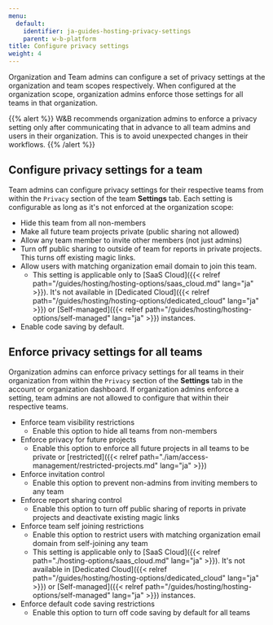 ```yaml
---
menu:
  default:
    identifier: ja-guides-hosting-privacy-settings
    parent: w-b-platform
title: Configure privacy settings
weight: 4
---
```


Organization and Team admins can configure a set of privacy settings at the organization and team scopes respectively. When configured at the organization scope, organization admins enforce those settings for all teams in that organization.

{{% alert %}}
W&B recommends organization admins to enforce a privacy setting only after communicating that in advance to all team admins and users in their organization. This is to avoid unexpected changes in their workflows.
{{% /alert %}}

## Configure privacy settings for a team

Team admins can configure privacy settings for their respective teams from within the `Privacy` section of the team **Settings** tab. Each setting is configurable as long as it's not enforced at the organization scope:

* Hide this team from all non-members
* Make all future team projects private (public sharing not allowed)
* Allow any team member to invite other members (not just admins)
* Turn off public sharing to outside of team for reports in private projects. This turns off existing magic links.
* Allow users with matching organization email domain to join this team.
    * This setting is applicable only to [SaaS Cloud]({{< relref path="/guides/hosting/hosting-options/saas_cloud.md" lang="ja" >}}). It's not available in [Dedicated Cloud]({{< relref path="/guides/hosting/hosting-options/dedicated_cloud" lang="ja" >}}) or [Self-managed]({{< relref path="/guides/hosting/hosting-options/self-managed" lang="ja" >}}) instances.
* Enable code saving by default.

## Enforce privacy settings for all teams

Organization admins can enforce privacy settings for all teams in their organization from within the `Privacy` section of the **Settings** tab in the account or organization dashboard. If organization admins enforce a setting, team admins are not allowed to configure that within their respective teams.

* Enforce team visibility restrictions
    * Enable this option to hide all teams from non-members
* Enforce privacy for future projects
    * Enable this option to enforce all future projects in all teams to be private or [restricted]({{< relref path="./iam/access-management/restricted-projects.md" lang="ja" >}})
* Enforce invitation control
    * Enable this option to prevent non-admins from inviting members to any team
* Enforce report sharing control
    * Enable this option to turn off public sharing of reports in private projects and deactivate existing magic links
* Enforce team self joining restrictions
    * Enable this option to restrict users with matching organization email domain from self-joining any team
    * This setting is applicable only to [SaaS Cloud]({{< relref path="./hosting-options/saas_cloud.md" lang="ja" >}}). It's not available in [Dedicated Cloud]({{< relref path="/guides/hosting/hosting-options/dedicated_cloud" lang="ja" >}}) or [Self-managed]({{< relref path="/guides/hosting/hosting-options/self-managed" lang="ja" >}}) instances.
* Enforce default code saving restrictions
    * Enable this option to turn off code saving by default for all teams